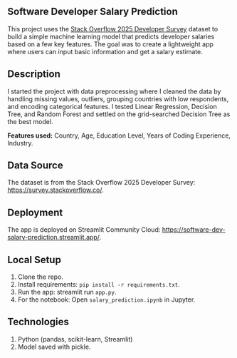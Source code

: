 ## Software Developer Salary Prediction
This project uses the [Stack Overflow 2025 Developer Survey](https://survey.stackoverflow.co/) dataset to build a simple machine learning model that predicts developer salaries based on a few key features. The goal was to create a lightweight app where users can input basic information and get a salary estimate.


## Description
I started the project with data preprocessing where I cleaned the data by handling missing values, outliers, grouping countries with low respondents, and encoding categorical features. I tested Linear Regression, Decision Tree, and Random Forest and settled on the grid-searched Decision Tree as the best model.

**Features used:** Country, Age, Education Level, Years of Coding Experience, Industry.


## Data Source
The dataset is from the Stack Overflow 2025 Developer Survey: https://survey.stackoverflow.co/.


## Deployment
The app is deployed on Streamlit Community Cloud: https://software-dev-salary-prediction.streamlit.app/.


## Local Setup
1. Clone the repo.
2. Install requirements: `pip install -r requirements.txt`.
3. Run the app: streamlit run `app.py`.
4. For the notebook: Open `salary_prediction.ipynb` in Jupyter.

## Technologies
1. Python (pandas, scikit-learn, Streamlit)
2. Model saved with pickle.
